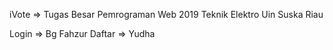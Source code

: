 iVote => Tugas Besar Pemrograman Web 2019 Teknik Elektro Uin Suska Riau


Login => Bg Fahzur
Daftar => Yudha
<!-- 
Halaman Login -> Admin -> Pemilih | Paslon

Pemilih -> Tambah Pemilih
        -> Tampilkan Pemilih
        -> Hapus
        -> Edit

Paslon  -> Tambah Paslon
        -> Hapus Paslon
        -> Lihat Paslon
        -> Edit Paslon

Hasil   -> Vertikal Graph
        -> Verivkasi NIM

Pemilihan -> Veerivikasi Nim -> Tampilkan Hasil
 -->